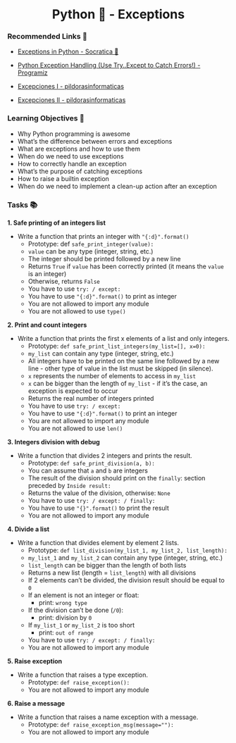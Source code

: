 <h1 align="center">Python 🐍 -  Exceptions</h1>

### Recommended Links 🔗
- [Exceptions in Python - Socratica 🦉](https://www.youtube.com/watch?v=nlCKrKGHSSk)

- [Python Exception Handling (Use Try..Except to Catch Errors!) - Programiz](https://www.youtube.com/watch?v=brICUKrzVR0)

- [Excepciones I - pildorasinformaticas](https://www.youtube.com/watch?v=2MaAs7XU2T0)

- [Excepciones II - pildorasinformaticas](https://www.youtube.com/watch?v=HH3c6ZBvSx8)

### Learning Objectives 🎯
- Why Python programming is awesome
- What’s the difference between errors and exceptions
- What are exceptions and how to use them
- When do we need to use exceptions
- How to correctly handle an exception
- What’s the purpose of catching exceptions
- How to raise a builtin exception
- When do we need to implement a clean-up action after an exception

### Tasks 📚

__1. Safe printing of an integers list__

- Write a function that prints an integer with ``"{:d}".format()``
	- Prototype: def ``safe_print_integer(value):``
	- ``value`` can be any type (integer, string, etc.)
	- The integer should be printed followed by a new line
	- Returns ``True`` if ``value`` has been correctly printed (it means the ``value`` is an integer)
	- Otherwise, returns ``False``
	- You have to use ``try: / except:``
	- You have to use ``"{:d}".format()`` to print as integer
	- You are not allowed to import any module
	- You are not allowed to use ``type()``

__2. Print and count integers__
- Write a function that prints the first x elements of a list and only integers.
	- Prototype: ``def safe_print_list_integers(my_list=[], x=0):``
	- ``my_list`` can contain any type (integer, string, etc.)
	- All integers have to be printed on the same line followed by a new line - other type of value in the list must be skipped (in silence).
	- ``x`` represents the number of elements to access in ``my_list``
	- ``x`` can be bigger than the length of ``my_list`` - if it’s the case, an exception is expected to occur
	- Returns the real number of integers printed
	- You have to use ``try: / except:``
	- You have to use ``"{:d}".format()`` to print an integer
	- You are not allowed to import any module
	- You are not allowed to use ``len()``

__3. Integers division with debug__
- Write a function that divides 2 integers and prints the result.
	- Prototype: ``def safe_print_division(a, b):``
	- You can assume that ``a`` and ``b`` are integers
	- The result of the division should print on the ``finally``: section preceded by ``Inside result:``
	- Returns the value of the division, otherwise: ``None``
	- You have to use ``try: / except: / finally:``
	- You have to use ``"{}".format()`` to print the result
	- You are not allowed to import any module

__4. Divide a list__
- Write a function that divides element by element 2 lists.
	- Prototype: ``def list_division(my_list_1, my_list_2, list_length):``
	- ``my_list_1`` and ``my_list_2`` can contain any type (integer, string, etc.)
	- ``list_length`` can be bigger than the length of both lists
	- Returns a new list (length = ``list_length``) with all divisions
	- If 2 elements can’t be divided, the division result should be equal to ``0``
	- If an element is not an integer or float:
		- print: ``wrong type``
	- If the division can’t be done (``/0``):
		- print: division by ``0``
	- If ``my_list_1`` or ``my_list_2`` is too short
		- print: ``out of range``
	- You have to use ``try: / except: / finally:``
	- You are not allowed to import any module

__5. Raise exception__
- Write a function that raises a type exception.
	- Prototype: ``def raise_exception():``
	- You are not allowed to import any module

__6. Raise a message__
- Write a function that raises a name exception with a message.
	- Prototype: ``def raise_exception_msg(message=""):``
	- You are not allowed to import any module

